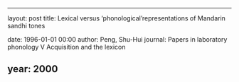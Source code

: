 ---
layout: post
title: Lexical versus ‘phonological’representations of Mandarin sandhi tones

date: 1996-01-01 00:00
author: Peng, Shu-Hui
journal: Papers in laboratory phonology V Acquisition and the lexicon

year: 2000
----
